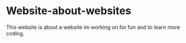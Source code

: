 # Website-about-websites
 This website is about a website im working on for fun and to learn more coding.